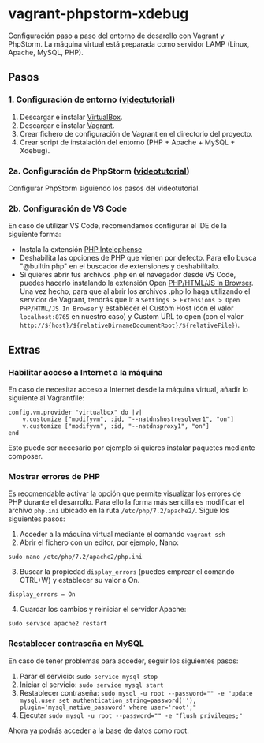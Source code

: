 # vagrant-phpstorm-xdebug
Configuración paso a paso del entorno de desarollo con Vagrant y PhpStorm.
La máquina virtual está preparada como servidor LAMP (Linux, Apache, MySQL, PHP).


## Pasos

### 1. Configuración de entorno ([videotutorial](https://www.youtube.com/watch?v=DxA-YXbKfiY&t=272s]))
1. Descargar e instalar [VirtualBox](https://www.virtualbox.org/).
2. Descargar e instalar [Vagrant](https://www.vagrantup.com/).
3. Crear fichero de configuración de Vagrant en el directorio del proyecto.
4. Crear script de instalación del entorno (PHP + Apache + MySQL + Xdebug).

### 2a. Configuración de PhpStorm ([videotutorial](https://www.youtube.com/watch?v=jEkldlxIOiE]))
Configurar PhpStorm siguiendo los pasos del videotutorial.

### 2b. Configuración de VS Code
En caso de utilizar VS Code, recomendamos configurar el IDE de la siguiente forma:
- Instala la extensión [PHP Intelephense](https://marketplace.visualstudio.com/items?itemName=bmewburn.vscode-intelephense-client)
- Deshabilita las opciones de PHP que vienen por defecto. Para ello busca "@builtin php" en el buscador de extensiones y deshabilítalo.
- Si quieres abrir tus archivos .php en el navegador desde VS Code, puedes hacerlo instalando la extensión Open [PHP/HTML/JS In Browser](https://marketplace.visualstudio.com/items?itemName=PrimaFuture.open-php-html-js-in-browser). Una vez hecho, para que al abrir los archivos .php lo haga utilizando el servidor de Vagrant, tendrás que ir a `Settings > Extensions > Open PHP/HTML/JS In Browser` y establecer el Custom Host (con el valor `localhost:8765` en nuestro caso) y Custom URL to open (con el valor `http://${host}/${relativeDirnameDocumentRoot}/${relativeFile}`).

## Extras
### Habilitar acceso a Internet a la máquina
En caso de necesitar acceso a Internet desde la máquina virtual, añadir lo siguiente al Vagrantfile:
```
config.vm.provider "virtualbox" do |v|
    v.customize ["modifyvm", :id, "--natdnshostresolver1", "on"]
    v.customize ["modifyvm", :id, "--natdnsproxy1", "on"]
end
```
Esto puede ser necesario por ejemplo si quieres instalar paquetes mediante composer.

### Mostrar errores de PHP
Es recomendable activar la opción que permite visualizar los errores de PHP durante el desarrollo. Para ello la forma más sencilla es modificar el archivo `php.ini` ubicado en la ruta `/etc/php/7.2/apache2/`. Sigue los siguientes pasos:

1. Acceder a la máquina virtual mediante el comando `vagrant ssh`
2. Abrir el fichero con un editor, por ejemplo, Nano: 
```
sudo nano /etc/php/7.2/apache2/php.ini
```
3. Buscar la propiedad `display_errors` (puedes emprear el comando CTRL+W) y establecer su valor a On.
```
display_errors = On
```
4. Guardar los cambios y reiniciar el servidor Apache:
```
sudo service apache2 restart
```

### Restablecer contraseña en MySQL
En caso de tener problemas para acceder, seguir los siguientes pasos:

1. Parar el servicio: `sudo service mysql stop`
2. Iniciar el servicio: `sudo service mysql start`
3. Restablecer contraseña: `sudo mysql -u root --password="" -e "update mysql.user set authentication_string=password(''), plugin='mysql_native_password' where user='root';"  `
4. Ejecutar `sudo mysql -u root --password="" -e "flush privileges;"`

Ahora ya podrás acceder a la base de datos como root.


